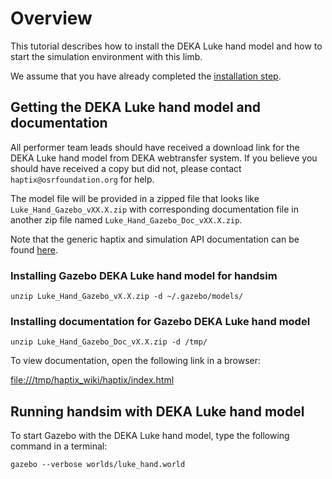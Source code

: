 # Overview
This tutorial describes how to install the DEKA Luke hand model and how to start
the simulation environment with this limb.

We assume that you have already completed the
[installation step](/tutorials?tut=haptix_install&cat=haptix).

## Getting the DEKA Luke hand model and documentation

All performer team leads should have received a download link
  for the DEKA Luke hand model from DEKA webtransfer system.
If you believe you should have received a copy but did not,
  please contact `haptix@osrfoundation.org` for help.

The model file will be provided in a zipped file that looks like
   `Luke_Hand_Gazebo_vXX.X.zip` with corresponding documentation file in
   another zip file named `Luke_Hand_Gazebo_Doc_vXX.X.zip`.

Note that the generic haptix and simulation API documentation can be found
[here](http://gazebosim.org/haptix/api).

### Installing Gazebo DEKA Luke hand model for handsim

~~~
unzip Luke_Hand_Gazebo_vX.X.zip -d ~/.gazebo/models/
~~~

### Installing documentation for Gazebo DEKA Luke hand model

~~~
unzip Luke_Hand_Gazebo_Doc_vX.X.zip -d /tmp/
~~~

To view documentation, open the following link in a browser:

[file:///tmp/haptix_wiki/haptix/index.html](file:///tmp/haptix_wiki/haptix/index.html)

## Running handsim with DEKA Luke hand model

To start Gazebo with the DEKA Luke hand model, type the following command
  in a terminal:

~~~
gazebo --verbose worlds/luke_hand.world
~~~
